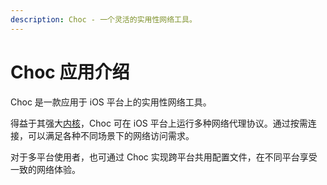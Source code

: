 ```yaml
---
description: Choc - 一个灵活的实用性网络工具。
---
```


# Choc 应用介绍

Choc 是一款应用于 iOS 平台上的实用性网络工具。

得益于其强大[内核](https://github.com/Dreamacro/clash)，Choc 可在 iOS 平台上运行多种网络代理协议。通过按需连接，可以满足各种不同场景下的网络访问需求。

对于多平台使用者，也可通过 Choc 实现跨平台共用配置文件，在不同平台享受一致的网络体验。
